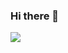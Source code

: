 ### Hi there 👋

<!-- [![Something](https://readme.doublegrey.dev)](https://doublegrey.dev) -->
<img src="https://readme.doublegrey.dev">
